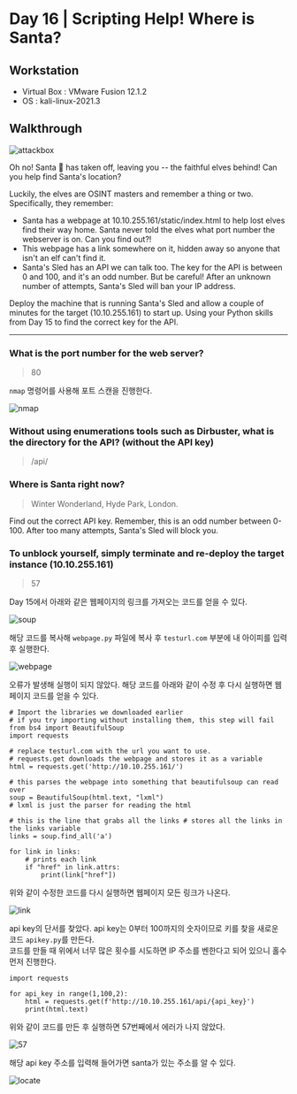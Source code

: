 # Day 16 | Scripting Help! Where is Santa?

## Workstation
- Virtual Box : VMware Fusion 12.1.2
- OS : kali-linux-2021.3

## Walkthrough
![attackbox]()

Oh no! Santa 🎅 has taken off, leaving you -- the faithful elves behind! Can you help find Santa's location?

Luckily, the elves are OSINT masters and remember a thing or two. Specifically, they remember:

- Santa has a webpage at 10.10.255.161/static/index.html to help lost elves find their way home. Santa never told the elves what port number the webserver is on. Can you find out?!
- This webpage has a link somewhere on it, hidden away so anyone that isn't an elf can't find it.
- Santa's Sled has an API we can talk too. The key for the API is between 0 and 100, and it's an odd number. But be careful! After an unknown number of attempts, Santa's Sled will ban your IP address. 

Deploy the machine that is running Santa's Sled and allow a couple of minutes for the target (10.10.255.161) to start up. Using your Python skills from Day 15 to find the correct key for the API.

***

### What is the port number for the web server?

> 80

`nmap` 명령어를 사용해 포트 스캔을 진행한다.

![nmap]()

### Without using enumerations tools such as Dirbuster, what is the directory for the API?  (without the API key)

> /api/

### Where is Santa right now?

> Winter Wonderland, Hyde Park, London.

Find out the correct API key. Remember, this is an odd number between 0-100. After too many attempts, Santa's Sled will block you. 

### To unblock yourself, simply terminate and re-deploy the target instance (10.10.255.161)

> 57

Day 15에서 아래와 같은 웹페이지의 링크를 가져오는 코드를 얻을 수 있다.

![soup]()

해당 코드를 복사해 `webpage.py` 파일에 복사 후 `testurl.com` 부분에 내 아이피를 입력 후 실행한다.

![webpage]()

오류가 발생해 실행이 되지 않았다. 해당 코드를 아래와 같이 수정 후 다시 실행하면 웹페이지 코드를 얻을 수 있다.

```
# Import the libraries we downloaded earlier
# if you try importing without installing them, this step will fail
from bs4 import BeautifulSoup
import requests 

# replace testurl.com with the url you want to use.
# requests.get downloads the webpage and stores it as a variable
html = requests.get('http://10.10.255.161/') 

# this parses the webpage into something that beautifulsoup can read over
soup = BeautifulSoup(html.text, "lxml")
# lxml is just the parser for reading the html 

# this is the line that grabs all the links # stores all the links in the links variable
links = soup.find_all('a') 

for link in links:      
    # prints each link    
    if "href" in link.attrs:
        print(link["href"])
```

위와 같이 수정한 코드를 다시 실행하면 웹페이지 모든 링크가 나온다.

![link]()

api key의 단서를 찾았다. api key는 0부터 100까지의 숫자이므로 키를 찾을 새로운 코드 `apikey.py`를 만든다.<br>
코드를 만들 때 위에서 너무 많은 횟수를 시도하면 IP 주소를 벤한다고 되어 있으니 홀수 먼저 진행한다.

```
import requests 

for api_key in range(1,100,2):
    html = requests.get(f'http://10.10.255.161/api/{api_key}') 
    print(html.text)
```

위와 같이 코드를 만든 후 실행하면 57번째에서 에러가 나지 않았다.

![57]()

해당 api key 주소를 입력해 들어가면 santa가 있는 주소를 알 수 있다.

![locate]()